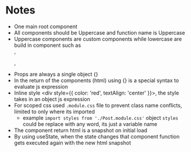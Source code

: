 # Notes
- One main root component
- All components should be Uppercase and function name is Uppercase
- Uppercase components are custom components while lowercase are build in component such as <div>,<p>,<section>
- Props are always a single object {} 
- In the return of the components (html) using {} is a special syntax to evaluate js expression 
- Inline style <div style={{ color: 'red', textAlign: 'center' }}>, the style takes in an object js expression 
- For scoped css used `.module.css` file to prevent class name conflicts, limited to only where its imported 
  - example `import styles from './Post.module.css'` object `styles` could be replace with any word, its just a variable name
- The component return html is a snapshot on initial load
- By using useState, when the state changes that component function gets executed again with the new html snapshot